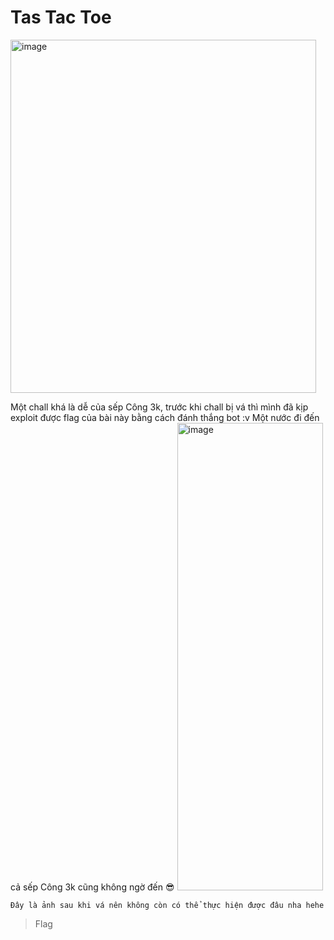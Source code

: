 # Tas Tac Toe
<img width="489" height="565" alt="image" src="https://github.com/user-attachments/assets/9f0fb648-3a13-410a-9151-57ea57302d3a" />

Một chall khá là dễ của sếp Công 3k, trước khi chall bị vá thì mình đã kịp exploit được flag của bài này bằng cách đánh thắng bot :v Một nước đi đến cả sếp Công 3k cũng không ngờ đến 😎
<img width="233" height="748" alt="image" src="https://github.com/user-attachments/assets/8b709b29-cf26-4098-b321-b9680b11b824" />

`Đây là ảnh sau khi vá nên không còn có thể thực hiện được đâu nha hehe`

> Flag
